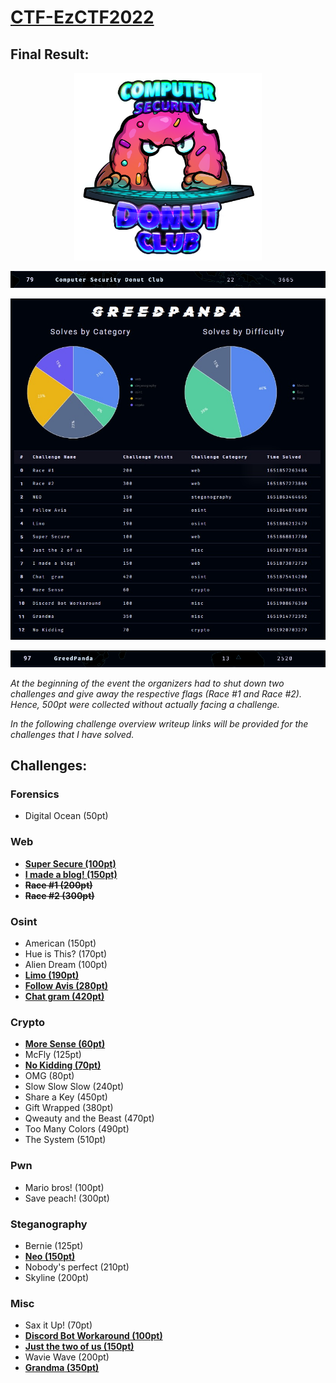 # [CTF-EzCTF2022](https://ez.ctf.cafe)

## Final Result:
<p align="center"><img src="https://github.com/greedpanda/ez-ctf-2022/blob/main/assets/DonutClubSquareSmall.png" width="300"/></p>
<p align="center"><img src="https://github.com/greedpanda/ez-ctf-2022/blob/main/assets/team-result.png"/></p>
<p align="center"><img src="https://github.com/greedpanda/ez-ctf-2022/blob/main/assets/Profile-card.jpg"/></p>
<p align="center"><img src="https://github.com/greedpanda/ez-ctf-2022/blob/main/assets/user-result.png"/></p>

<em>At the beginning of the event the organizers had to shut down two challenges and give away the respective flags (Race #1 and Race #2).
Hence, 500pt were collected without actually facing a challenge.

In the following challenge overview writeup links will be provided for the challenges that I have solved.</em>

## Challenges:

### Forensics
- Digital Ocean (50pt)
### Web
- [**Super Secure (100pt)**](https://github.com/greedpanda/ez-ctf-2022/blob/main/writeups/super-secure.md)
- [**I made a blog! (150pt)**](https://github.com/greedpanda/ez-ctf-2022/blob/main/writeups/i-made-a-blog.md)
- **~~Race #1 (200pt)~~**
- **~~Race #2 (300pt)~~** 
### Osint
- American (150pt)
- Hue is This? (170pt)
- Alien Dream (100pt)
- [**Limo (190pt)**](https://github.com/greedpanda/ez-ctf-2022/blob/main/writeups/limo.md)
- [**Follow Avis (280pt)**](https://github.com/greedpanda/ez-ctf-2022/blob/main/writeups/follow-avis.md)
- [**Chat  gram (420pt)**](https://github.com/greedpanda/ez-ctf-2022/blob/main/writeups/chat-gram.md)
### Crypto
- [**More Sense (60pt)**](https://github.com/greedpanda/ez-ctf-2022/blob/main/writeups/more-sense.md)
- McFly (125pt)
- [**No Kidding (70pt)**](https://github.com/greedpanda/ez-ctf-2022/blob/main/writeups/no-kidding.md)
- OMG (80pt)
- Slow Slow Slow (240pt)
- Share a Key (450pt)
- Gift Wrapped (380pt)
- Qweauty and the Beast (470pt)
- Too Many Colors (490pt)
- The System (510pt)
### Pwn
- Mario bros! (100pt)
- Save peach! (300pt)
### Steganography
- Bernie (125pt)
- [**Neo (150pt)**](https://github.com/greedpanda/ez-ctf-2022/blob/main/writeups/neo.md)
- Nobody's perfect (210pt)
- Skyline (200pt)
### Misc
- Sax it Up! (70pt)
- [**Discord Bot Workaround (100pt)**](https://github.com/greedpanda/ez-ctf-2022/blob/main/writeups/discord-bot-workaround.md)
- [**Just the two of us (150pt)**](https://github.com/greedpanda/ez-ctf-2022/blob/main/writeups/just-the-2-of-us.md)
- Wavie Wave (200pt)
- [**Grandma (350pt)**](https://github.com/greedpanda/ez-ctf-2022/blob/main/writeups/grandma.md)
